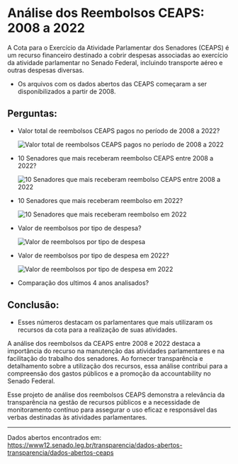 # Análise dos Reembolsos CEAPS: 2008 a 2022

A Cota para o Exercício da Atividade Parlamentar dos Senadores (CEAPS) é um recurso financeiro destinado a cobrir despesas associadas ao exercício da atividade parlamentar no Senado Federal, incluindo transporte aéreo e outras despesas diversas.

* Os arquivos com os dados abertos das CEAPS começaram a ser disponibilizados a partir de 2008.

## Perguntas:

* Valor total de reembolsos CEAPS pagos no período de 2008 a 2022?
  
  ![Valor total de reembolsos CEAPS pagos no período de 2008 a 2022](https://github.com/Lucasvrib/An-lise-de-despesas-senadores-2008-a-2022/assets/146672956/48f25565-1657-44f6-945a-56d81bc044e8)

* 10 Senadores que mais receberam reembolso CEAPS entre 2008 a 2022?
  
  ![10 Senadores que mais receberam reembolso CEAPS entre 2008 a 2022](https://github.com/Lucasvrib/An-lise-de-despesas-senadores-2008-a-2022/assets/146672956/919b62fe-d94a-4cbe-9db4-b922022156f5)

* 10 Senadores que mais receberam reembolso em 2022?
  
  ![10 Senadores que mais receberam reembolso em 2022](https://github.com/Lucasvrib/An-lise-de-despesas-senadores-2008-a-2022/assets/146672956/eadd56aa-01b6-4e7d-803b-7e2f7620972e)

* Valor de reembolsos por tipo de despesa?
  
  ![Valor de reembolsos por tipo de despesa](https://github.com/Lucasvrib/An-lise-de-despesas-senadores-2008-a-2022/assets/146672956/a8995e51-e227-439c-8e30-389ac23adbd0)

* Valor de reembolsos por tipo de despesa em 2022?
  
  ![Valor de reembolsos por tipo de despesa em 2022](https://github.com/Lucasvrib/An-lise-de-despesas-senadores-2008-a-2022/assets/146672956/114696f7-6798-42f2-9250-b2f878e7499f)

* Comparação dos ultimos 4 anos analisados?
  

## Conclusão:

* Esses números destacam os parlamentares que mais utilizaram os recursos da cota para a realização de suas atividades.
  
A análise dos reembolsos da CEAPS entre 2008 e 2022 destaca a importância do recurso na manutenção das atividades parlamentares e na facilitação do trabalho dos senadores. Ao fornecer transparência e detalhamento sobre a utilização dos recursos, essa análise contribui para a compreensão dos gastos públicos e a promoção da accountability no Senado Federal.

Esse projeto de análise dos reembolsos CEAPS demonstra a relevância da transparência na gestão de recursos públicos e a necessidade de monitoramento contínuo para assegurar o uso eficaz e responsável das verbas destinadas às atividades parlamentares.

---
Dados abertos encontrados em: https://www12.senado.leg.br/transparencia/dados-abertos-transparencia/dados-abertos-ceaps
